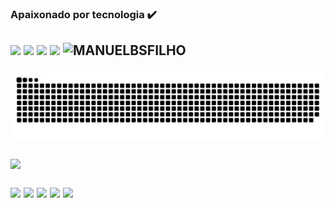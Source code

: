 
### Apaixonado por tecnologia ✔️ 
<h2
<a href = "mailto:mbsfilho.engenharia@gmail.com"><img src="https://img.shields.io/badge/-Gmail-%23333?style=for-the-badge&logo=gmail&logoColor=white" target="_blank"></a>
<a href="https://linkedin.com/in/manuel-borges-b826a727/ (https://www.linkedin.com/in/manuelborgesfilho/(https://www.linkedin.com/in/manuelborgesfilho/ (https://www.linkedin.com/in/manuelborgesfilho/)))(https://www.linkedin.com/in/manuelborgesfilho/)" target="_blank"><img src="https://img.shields.io/badge/-LinkedIn-%23333?style=for-the-badge&logo=linkedin&logoColor=white" target="_blank"></a>
<a href="https://twitter.com/ManuelBSFilho/" target="_blank"><img src="https://img.shields.io/badge/-twitter-%23333?style=for-the-badge&logo=twitter&logoColor=white"target="_blank"></a>
<a href = "https://api.whatsapp.com/send?phone=5571996521211&text=Como%20vai%3F"><img src="https://img.shields.io/badge/WhatsApp-%23333?style=for-the-badge&logo=whatsapp&logoColor=white" target="_blank"></a>
<img height="30" src="https://komarev.com/ghpvc/?username=MANUELBSFILHO&color=blue" alt="MANUELBSFILHO"/>
 
![Snake animation](https://github.com/manuelbsfilho/manuelbsfilho/blob/output/github-contribution-grid-snake.svg)

<p align = "left">
<img src = "https://github-readme-streak-stats.herokuapp.com?user=manuelbsfilho&theme=radical&hide_border=falso" width = 400>
</p>
<img src="https://img.shields.io/badge/HTML-323330?style=for-the-badge&logo=html5&logoColor=white)"</a>
<img src="https://img.shields.io/badge/CSS-323330?&style=for-the-badge&logo=css3&logoColor=white"</a>
<img src="https://img.shields.io/badge/JavaScript-323330?style=for-the-badge&logo=javascript&logoColor=F7DF1E"</a>
<img src="https://img.shields.io/badge/C%23-323330?style=for-the-badge&logo=c-sharp&logoColor=white"</a>
<img src="https://img.shields.io/badge/Java-323330?style=for-the-badge&logo=java&logoColor=white"</a>
</div>
<h2


